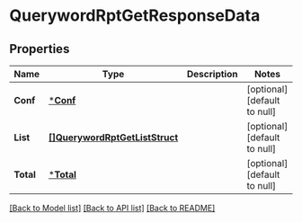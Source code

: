 # QuerywordRptGetResponseData

## Properties
Name | Type | Description | Notes
------------ | ------------- | ------------- | -------------
**Conf** | [***Conf**](conf.md) |  | [optional] [default to null]
**List** | [**[]QuerywordRptGetListStruct**](QuerywordRptGetListStruct.md) |  | [optional] [default to null]
**Total** | [***Total**](total.md) |  | [optional] [default to null]

[[Back to Model list]](../README.md#documentation-for-models) [[Back to API list]](../README.md#documentation-for-api-endpoints) [[Back to README]](../README.md)


